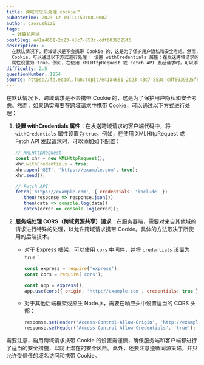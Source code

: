 ```yaml
---
title: 跨域时怎么处理 cookie？
pubDatetime: 2023-12-19T14:53:08.000Z
author: caorushizi
tags:
  - 计算机网络
postSlug: e41a4651-2c23-43c7-853c-cdf6039325f6
description: >-
  在默认情况下，跨域请求是不会携带 Cookie 的，这是为了保护用户隐私和安全考虑。然而，如果确实需要在跨域请求中携带
  Cookie，可以通过以下方式进行处理： 设置 withCredentials 属性：在发送跨域请求的客户端代码中，将 withCredentials
  属性设置为 true。例如，在使用 XMLHttpRequest 或 Fetch API 发起请求时，可以添加如下配置： // 
difficulty: 2.5
questionNumber: 1854
source: https://fe.ecool.fun/topic/e41a4651-2c23-43c7-853c-cdf6039325f6
---
```


在默认情况下，跨域请求是不会携带 Cookie 的，这是为了保护用户隐私和安全考虑。然而，如果确实需要在跨域请求中携带 Cookie，可以通过以下方式进行处理：

1. **设置 withCredentials 属性**：在发送跨域请求的客户端代码中，将 `withCredentials` 属性设置为 `true`。例如，在使用 XMLHttpRequest 或 Fetch API 发起请求时，可以添加如下配置：

   ```javascript
   // XMLHttpRequest
   const xhr = new XMLHttpRequest();
   xhr.withCredentials = true;
   xhr.open('GET', 'https://example.com', true);
   xhr.send();

   // Fetch API
   fetch('https://example.com', { credentials: 'include' })
     .then(response => response.json())
     .then(data => console.log(data))
     .catch(error => console.log(error));
   ```

2. **服务端处理 CORS（跨域资源共享）请求**：在服务器端，需要对来自其他域的请求进行特殊的处理，以允许跨域请求携带 Cookie。具体的方法取决于所使用的后端技术。

   - 对于 Express 框架，可以使用 `cors` 中间件，并将 `credentials` 设置为 `true`：

     ```javascript
     const express = require('express');
     const cors = require('cors');

     const app = express();
     app.use(cors({ origin: 'http://example.com', credentials: true }));
     ```

   - 对于其他后端框架或原生 Node.js，需要在响应头中设置适当的 CORS 头部：

     ```javascript
     response.setHeader('Access-Control-Allow-Origin', 'http://example.com');
     response.setHeader('Access-Control-Allow-Credentials', 'true');
     ```

需要注意，启用跨域请求携带 Cookie 的设置需谨慎，确保服务端和客户端都进行了适当的安全措施，以防止潜在的安全风险。此外，还要注意遵循同源策略，并只允许受信任的域名访问和携带 Cookie。
